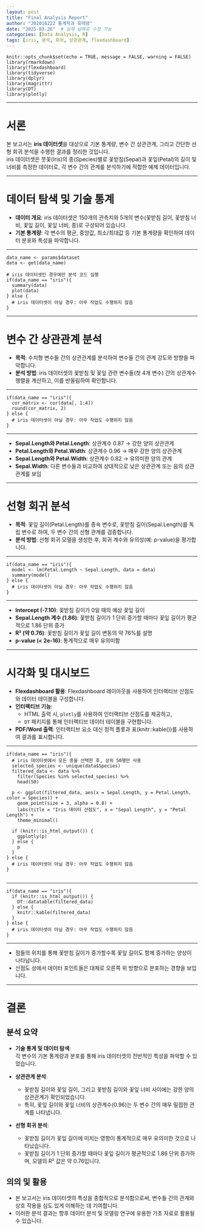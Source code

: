```yaml
---
layout: post
title: "Final Analysis Report"
author: "202016222 통계학과 류태영"
date: "2025-03-26"  # 실제 날짜로 수정 가능
categories: [Data Analysis, R]
tags: [iris, 분석, 회귀, 상관관계, flexdashboard]
---
```



```{r}
knitr::opts_chunk$set(echo = TRUE, message = FALSE, warning = FALSE)
library(rmarkdown)
library(flexdashboard)
library(tidyverse)
library(dplyr)
library(magrittr)
library(DT)
library(plotly)
```

--------------------------------------------------

# 서론

본 보고서는 **iris 데이터셋**을 대상으로 기본 통계량, 변수 간 상관관계, 그리고 간단한 선형 회귀 분석을 수행한 결과를 정리한 것입니다.  
iris 데이터셋은 붓꽃(Iris)의 종(Species)별로 꽃받침(Sepal)과 꽃잎(Petal)의 길이 및 너비를 측정한 데이터로, 각 변수 간의 관계를 분석하기에 적합한 예제 데이터입니다.

--------------------------------------------------

# 데이터 탐색 및 기술 통계

- **데이터 개요**: iris 데이터셋은 150개의 관측치와 5개의 변수(꽃받침 길이, 꽃받침 너비, 꽃잎 길이, 꽃잎 너비, 종)로 구성되어 있습니다.
- **기본 통계량**: 각 변수의 평균, 중앙값, 최소/최대값 등 기본 통계량을 확인하여 데이터 분포와 특성을 파악합니다.

--------------------------------------------------

```{r}
data_name <- params$dataset
data <- get(data_name)

# iris 데이터셋인 경우에만 분석 코드 실행
if(data_name == "iris"){
  summary(data)
  plot(data)
} else {
  # iris 데이터셋이 아닐 경우: 아무 작업도 수행하지 않음
}
```

--------------------------------------------------

# 변수 간 상관관계 분석

- **목적**: 수치형 변수들 간의 상관관계를 분석하여 변수들 간의 관계 강도와 방향을 파악합니다.
- **분석 방법**: iris 데이터셋의 꽃받침 및 꽃잎 관련 변수들(첫 4개 변수) 간의 상관계수 행렬을 계산하고, 이를 반올림하여 확인합니다.

--------------------------------------------------

```{r}
if(data_name == "iris"){
  cor_matrix <- cor(data[, 1:4])
  round(cor_matrix, 2)
} else {
  # iris 데이터셋이 아닐 경우: 아무 작업도 수행하지 않음
}

```

--------------------------------------------------

- **Sepal.Length와 Petal.Length**: 상관계수 0.87 → 강한 양의 상관관계
- **Petal.Length와 Petal.Width**: 상관계수 0.96 → 매우 강한 양의 상관관계
- **Sepal.Length와 Petal.Width**: 상관계수 0.82 → 유의미한 양의 관계
- **Sepal.Width**: 다른 변수들과 비교하여 상대적으로 낮은 상관관계 또는 음의 상관관계를 보임

--------------------------------------------------

# 선형 회귀 분석

- **목적**: 꽃잎 길이(Petal.Length)를 종속 변수로, 꽃받침 길이(Sepal.Length)를 독립 변수로 하여, 두 변수 간의 선형 관계를 검증합니다.
- **분석 방법**: 선형 회귀 모델을 생성한 후, 회귀 계수와 유의성(예: p-value)을 평가합니다.

--------------------------------------------------

```{r}
if(data_name == "iris"){
  model <- lm(Petal.Length ~ Sepal.Length, data = data)
  summary(model)
} else {
  # iris 데이터셋이 아닐 경우: 아무 작업도 수행하지 않음
}

```

--------------------------------------------------

- **Intercept (-7.10)**: 꽃받침 길이가 0일 때의 예상 꽃잎 길이 
- **Sepal.Length 계수 (1.86)**: 꽃받침 길이가 1 단위 증가할 때마다 꽃잎 길이가 평균적으로 1.86 단위 증가
- **R² (약 0.76)**: 꽃받침 길이가 꽃잎 길이 변동의 약 76%를 설명
- **p-value (< 2e-16)**: 통계적으로 매우 유의미함

--------------------------------------------------

# 시각화 및 대시보드

- **Flexdashboard 활용**: Flexdashboard 레이아웃을 사용하여 인터랙티브 산점도와 데이터 테이블을 구성합니다.
- **인터랙티브 기능**: 
  - HTML 출력 시, `plotly`를 사용하여 인터랙티브 산점도를 제공하고, 
  - `DT` 패키지를 통해 인터랙티브 데이터 테이블을 구현합니다.
- **PDF/Word 출력**: 인터랙티브 요소 대신 정적 플롯과 표(knitr::kable())를 사용하여 결과를 표시합니다.

--------------------------------------------------

```{r}
if(data_name == "iris"){
  # iris 데이터셋에서 모든 종을 선택한 후, 상위 50행만 사용
  selected_species <- unique(data$Species)
  filtered_data <- data %>% 
    filter(Species %in% selected_species) %>% 
    head(50)
  
  p <- ggplot(filtered_data, aes(x = Sepal.Length, y = Petal.Length, color = Species)) +
    geom_point(size = 3, alpha = 0.8) +
    labs(title = "Iris 데이터 산점도", x = "Sepal Length", y = "Petal Length") +
    theme_minimal()
  
  if (knitr::is_html_output()) {
    ggplotly(p)
  } else {
    p
  }
} else {
  # iris 데이터셋이 아닐 경우: 아무 작업도 수행하지 않음
}


```

--------------------------------------------------

```{r}
if(data_name == "iris"){
  if (knitr::is_html_output()) {
    DT::datatable(filtered_data)
  } else {
    knitr::kable(filtered_data)
  }
} else {
  # iris 데이터셋이 아닐 경우: 아무 작업도 수행하지 않음
}

```
--------------------------------------------------

- 점들의 위치를 통해 꽃받침 길이가 증가할수록 꽃잎 길이도 함께 증가하는 양상이 나타납니다.
- 산점도 상에서 데이터 포인트들은 대체로 오른쪽 위 방향으로 분포하는 경향을 보입니다.

--------------------------------------------------

# 결론

## 분석 요약

- **기술 통계 및 데이터 탐색**:  
  각 변수의 기본 통계량과 분포를 통해 iris 데이터셋의 전반적인 특성을 파악할 수 있었습니다.

- **상관관계 분석**:  
  - 꽃받침 길이와 꽃잎 길이, 그리고 꽃받침 길이와 꽃잎 너비 사이에는 강한 양의 상관관계가 확인되었습니다.  
  - 특히, 꽃잎 길이와 꽃잎 너비의 상관계수(0.96)는 두 변수 간의 매우 밀접한 관계를 나타냅니다.

- **선형 회귀 분석**:  
  - 꽃받침 길이가 꽃잎 길이에 미치는 영향이 통계적으로 매우 유의미한 것으로 나타났습니다.  
  - 꽃받침 길이가 1 단위 증가할 때마다 꽃잎 길이가 평균적으로 1.86 단위 증가하며, 모델의 R² 값은 약 0.76입니다.

## 의의 및 활용

- 본 보고서는 iris 데이터셋의 특성을 종합적으로 분석함으로써, 변수들 간의 관계와 상호 작용을 심도 있게 이해하는 데 기여합니다.
- 이러한 분석 결과는 향후 데이터 분석 및 모델링 연구에 유용한 기초 자료로 활용될 수 있습니다.
